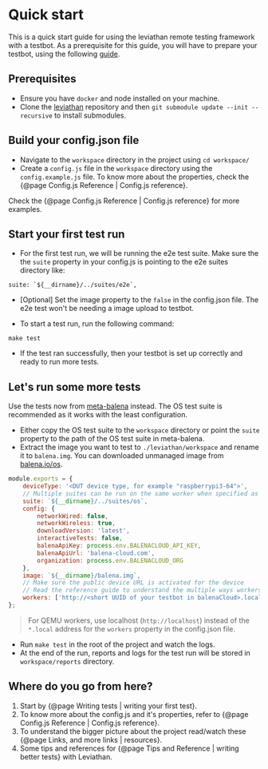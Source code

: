 # Quick start 

This is a quick start guide for using the leviathan remote testing framework with a testbot. As a prerequisite for this guide, you will have to prepare your testbot, using the following [guide](https://github.com/balena-io/testbot-hardware/blob/master/documentation/getting-started.md).

## Prerequisites

- Ensure you have `docker` and node installed on your machine.
- Clone the [leviathan](https://github.com/balena-io/leviathan) repository and then `git submodule update --init --recursive` to install submodules.

## Build your config.json file

- Navigate to the `workspace` directory in the project using `cd workspace/`
- Create a `config.js` file in the `workspace` directory using the `config.example.js` file. To know more about the properties, check the {@page Config.js Reference | Config.js reference}.

Check the {@page Config.js Reference | Config.js reference} for more examples. 

## Start your first test run

- For the first test run, we will be running the e2e test suite. Make sure the the `suite` property in your config.js is pointing to the e2e suites directory like:

```JS
suite: `${__dirname}/../suites/e2e`,
```

- [Optional] Set the image property to the `false` in the config.json file. The e2e test won't be needing a image upload to testbot. 

- To start a test run, run the following command:

```
make test
```

- If the test ran successfully, then your testbot is set up correctly and ready to run more tests.

## Let's run some more tests

Use the tests now from [meta-balena](https://github.com/balena-os/meta-balena/tree/master/tests/suites) instead. The OS test suite is recommended as it works with the least configuration.

- Either copy the OS test suite to the `workspace` directory or point the `suite` property to the path of the OS test suite in meta-balena.
- Extract the image you want to test to `./leviathan/workspace` and rename it to `balena.img`. You can downloaded unmanaged image from [balena.io/os](balena.io/os).

```js
module.exports = {
    deviceType: '<DUT device type, for example "raspberrypi3-64">',
    // Multiple suites can be run on the same worker when specified as an array.
    suite: `${__dirname}/../suites/os`,
    config: {
        networkWired: false,
        networkWireless: true,
        downloadVersion: 'latest',
        interactiveTests: false,
        balenaApiKey: process.env.BALENACLOUD_API_KEY,
        balenaApiUrl: 'balena-cloud.com',
        organization: process.env.BALENACLOUD_ORG
    },
    image: `${__dirname}/balena.img`,
    // Make sure the public device URL is activated for the device
    // Read the reference guide to understand the multiple ways workers can be specified. 
    workers: ['http://<short UUID of your testbot in balenaCloud>.local'],
};
```

> For QEMU workers, use localhost (`http://localhost`) instead of the `*.local` address for the `workers` property in the config.json file.

- Run `make test` in the root of the project and watch the logs.
- At the end of the run, reports and logs for the test run will be stored in `workspace/reports` directory.

## Where do you go from here?

1. Start by {@page Writing tests | writing your first test}.
2. To know more about the config.js and it's properties, refer to {@page Config.js Reference | Config.js reference}.
3. To understand the bigger picture about the project read/watch these {@page Links, and more links | resources}.
4. Some tips and references for {@page Tips and Reference | writing better tests} with Leviathan.

